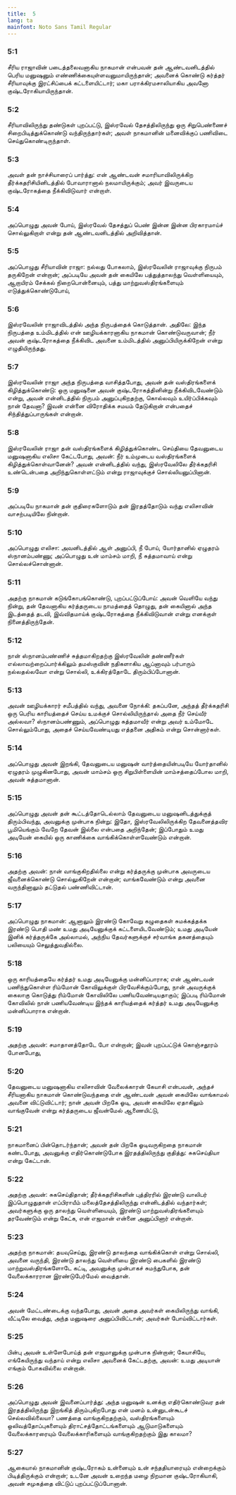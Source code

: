 ```yaml
---
title:  5
lang: ta
mainfont: Noto Sans Tamil Regular
---
```


###  5:1

சீரிய ராஜாவின் படைத்தலைவனாகிய நாகமான் என்பவன் தன் ஆண்டவனிடத்தில் பெரிய மனுஷனும் எண்ணிக்கையுள்ளவனுமாயிருந்தான்; அவனைக் கொண்டு கர்த்தர் சீரியாவுக்கு இரட்சிப்பைக் கட்டளையிட்டார்; மகா பராக்கிரமசாலியாகிய அவனோ குஷ்டரோகியாயிருந்தான்.

###  5:2

சீரியாவிலிருந்து தண்டுகள் புறப்பட்டு, இஸ்ரவேல் தேசத்திலிருந்து ஒரு சிறுபெண்ணைச் சிறைபிடித்துக்கொண்டு வந்திருந்தார்கள்; அவள் நாகமானின் மனைவிக்குப் பணிவிடை செய்துகொண்டிருந்தாள்.

###  5:3

அவள் தன் நாச்சியாரைப் பார்த்து: என் ஆண்டவன் சமாரியாவிலிருக்கிற தீர்க்கதரிசியினிடத்தில் போவாரானால் நலமாயிருக்கும்; அவர் இவருடைய குஷ்டரோகத்தை நீக்கிவிடுவார் என்றாள்.

###  5:4

அப்பொழுது அவன் போய், இஸ்ரவேல் தேசத்துப் பெண் இன்ன இன்ன பிரகாரமாய்ச் சொல்லுகிறாள் என்று தன் ஆண்டவனிடத்தில் அறிவித்தான்.

###  5:5

அப்பொழுது சீரியாவின் ராஜா: நல்லது போகலாம், இஸ்ரவேலின் ராஜாவுக்கு நிருபம் தருகிறேன் என்றான்; அப்படியே அவன் தன் கையிலே பத்துத்தாலந்து வெள்ளியையும், ஆறாயிரம் சேக்கல் நிறைபொன்னையும், பத்து மாற்றுவஸ்திரங்களையும் எடுத்துக்கொண்டுபோய்,

###  5:6

இஸ்ரவேலின் ராஜாவிடத்தில் அந்த நிருபத்தைக் கொடுத்தான். அதிலே: இந்த நிருபத்தை உம்மிடத்தில் என் ஊழியக்காரனாகிய நாகமான் கொண்டுவருவான்; நீர் அவன் குஷ்டரோகத்தை நீக்கிவிட அவனை உம்மிடத்தில் அனுப்பியிருக்கிறேன் என்று எழுதியிருந்தது.

###  5:7

இஸ்ரவேலின் ராஜா அந்த நிருபத்தை வாசித்தபோது, அவன் தன் வஸ்திரங்களைக் கிழித்துக்கொண்டு: ஒரு மனுஷனை அவன் குஷ்டரோகத்தினின்று நீக்கிவிடவேண்டும் என்று, அவன் என்னிடத்தில் நிருபம் அனுப்புகிறதற்கு, கொல்லவும் உயிர்ப்பிக்கவும் நான் தேவனா? இவன் என்னை விரோதிக்க சமயம் தேடுகிறான் என்பதைச் சிந்தித்துப்பாருங்கள் என்றான்.

###  5:8

இஸ்ரவேலின் ராஜா தன் வஸ்திரங்களைக் கிழித்துக்கொண்ட செய்தியை தேவனுடைய மனுஷனாகிய எலிசா கேட்டபோது, அவன்: நீர் உம்முடைய வஸ்திரங்களைக் கிழித்துக்கொள்வானேன்? அவன் என்னிடத்தில் வந்து, இஸ்ரவேலிலே தீர்க்கதரிசி உண்டென்பதை அறிந்துகொள்ளட்டும் என்று ராஜாவுக்குச் சொல்லியனுப்பினான்.

###  5:9

அப்படியே நாகமான் தன் குதிரைகளோடும் தன் இரதத்தோடும் வந்து எலிசாவின் வாசற்படியிலே நின்றான்.

###  5:10

அப்பொழுது எலிசா: அவனிடத்தில் ஆள் அனுப்பி, நீ போய், யோர்தானில் ஏழுதரம் ஸ்நானம்பண்ணு; அப்பொழுது உன் மாம்சம் மாறி, நீ சுத்தமாவாய் என்று சொல்லச்சொன்னான்.

###  5:11

அதற்கு நாகமான் கடுங்கோபங்கொண்டு, புறப்பட்டுப்போய்: அவன் வெளியே வந்து நின்று, தன் தேவனாகிய கர்த்தருடைய நாமத்தைத் தொழுது, தன் கையினால் அந்த இடத்தைத் தடவி, இவ்விதமாய்க் குஷ்டரோகத்தை நீக்கிவிடுவான் என்று எனக்குள் நினைத்திருந்தேன்.

###  5:12

நான் ஸ்நானம்பண்ணிச் சுத்தமாகிறதற்கு இஸ்ரவேலின் தண்ணீர்கள் எல்லாவற்றைப்பார்க்கிலும் தமஸ்குவின் நதிகளாகிய ஆப்னாவும் பர்பாரும் நல்லதல்லவோ என்று சொல்லி, உக்கிரத்தோடே திரும்பிப்போனான்.

###  5:13

அவன் ஊழியக்காரர் சமீபத்தில் வந்து, அவனை நோக்கி: தகப்பனே, அந்தத் தீர்க்கதரிசி ஒரு பெரிய காரியத்தைச் செய்ய உமக்குச் சொல்லியிருந்தால் அதை நீர் செய்வீர் அல்லவா? ஸ்நானம்பண்ணும், அப்பொழுது சுத்தமாவீர் என்று அவர் உம்மோடே சொல்லும்போது, அதைச் செய்யவேண்டியது எத்தனை அதிகம் என்று சொன்னார்கள்.

###  5:14

அப்பொழுது அவன் இறங்கி, தேவனுடைய மனுஷன் வார்த்தையின்படியே யோர்தானில் ஏழுதரம் முழுகினபோது, அவன் மாம்சம் ஒரு சிறுபிள்ளையின் மாம்சத்தைப்போல மாறி, அவன் சுத்தமானான்.

###  5:15

அப்பொழுது அவன் தன் கூட்டத்தோடெல்லாம் தேவனுடைய மனுஷனிடத்துக்குத் திரும்பிவந்து, அவனுக்கு முன்பாக நின்று: இதோ, இஸ்ரவேலிலிருக்கிற தேவனைத்தவிர பூமியெங்கும் வேறே தேவன் இல்லை என்பதை அறிந்தேன்; இப்போதும் உமது அடியேன் கையில் ஒரு காணிக்கை வாங்கிக்கொள்ளவேண்டும் என்றான்.

###  5:16

அதற்கு அவன்: நான் வாங்குகிறதில்லை என்று கர்த்தருக்கு முன்பாக அவருடைய ஜீவனைக்கொண்டு சொல்லுகிறேன் என்றான்; வாங்கவேண்டும் என்று அவனை வருந்தினாலும் தட்டுதல் பண்ணிவிட்டான்.

###  5:17

அப்பொழுது நாகமான்: ஆனாலும் இரண்டு கோவேறு கழுதைகள் சுமக்கத்தக்க இரண்டு பொதி மண் உமது அடியேனுக்குக் கட்டளையிடவேண்டும்; உமது அடியேன் இனிக் கர்த்தருக்கே அல்லாமல், அந்நிய தேவர்களுக்குச் சர்வாங்க தகனத்தையும் பலியையும் செலுத்துவதில்லை.

###  5:18

ஒரு காரியத்தையே கர்த்தர் உமது அடியேனுக்கு மன்னிப்பாராக; என் ஆண்டவன் பணிந்துகொள்ள ரிம்மோன் கோவிலுக்குள் பிரவேசிக்கும்போது, நான் அவருக்குக் கைலாகு கொடுத்து ரிம்மோன் கோவிலிலே பணியவேண்டியதாகும்; இப்படி ரிம்மோன் கோவிலில் நான் பணியவேண்டிய இந்தக் காரியத்தைக் கர்த்தர் உமது அடியேனுக்கு மன்னிப்பாராக என்றான்.

###  5:19

அதற்கு அவன்: சமாதானத்தோடே போ என்றான்; இவன் புறப்பட்டுக் கொஞ்சதூரம் போனபோது,

###  5:20

தேவனுடைய மனுஷனாகிய எலிசாவின் வேலைக்காரன் கேயாசி என்பவன், அந்தச் சீரியனாகிய நாகமான் கொண்டுவந்ததை என் ஆண்டவன் அவன் கையிலே வாங்காமல் அவனை விட்டுவிட்டார்; நான் அவன் பிறகே ஓடி, அவன் கையிலே ஏதாகிலும் வாங்குவேன் என்று கர்த்தருடைய ஜீவன்மேல் ஆணையிட்டு,

###  5:21

நாகமானைப் பின்தொடர்ந்தான்; அவன் தன் பிறகே ஓடிவருகிறதை நாகமான் கண்டபோது, அவனுக்கு எதிர்கொண்டுபோக இரதத்திலிருந்து குதித்து: சுகசெய்தியா என்று கேட்டான்.

###  5:22

அதற்கு அவன்: சுகசெய்திதான்; தீர்க்கதரிசிகளின் புத்திரரில் இரண்டு வாலிபர் இப்பொழுதுதான் எப்பிராயீம் மலைத்தேசத்திலிருந்து என்னிடத்தில் வந்தார்கள்; அவர்களுக்கு ஒரு தாலந்து வெள்ளியையும், இரண்டு மாற்றுவஸ்திரங்களையும் தரவேண்டும் என்று கேட்க, என் எஜமான் என்னை அனுப்பினார் என்றான்.

###  5:23

அதற்கு நாகமான்: தயவுசெய்து, இரண்டு தாலந்தை வாங்கிக்கொள் என்று சொல்லி, அவனை வருந்தி, இரண்டு தாலந்து வெள்ளியை இரண்டு பைகளில் இரண்டு மாற்றுவஸ்திரங்களோடே கட்டி, அவனுக்கு முன்பாகச் சுமந்துபோக, தன் வேலைக்காரரான இரண்டுபேர்மேல் வைத்தான்.

###  5:24

அவன் மேட்டண்டைக்கு வந்தபோது, அவன் அதை அவர்கள் கையிலிருந்து வாங்கி, வீட்டிலே வைத்து, அந்த மனுஷரை அனுப்பிவிட்டான்; அவர்கள் போய்விட்டார்கள்.

###  5:25

பின்பு அவன் உள்ளேபோய்த் தன் எஜமானுக்கு முன்பாக நின்றான்; கேயாசியே, எங்கேயிருந்து வந்தாய் என்று எலிசா அவனைக் கேட்டதற்கு, அவன்: உமது அடியான் எங்கும் போகவில்லை என்றான்.

###  5:26

அப்பொழுது அவன் இவனைப்பார்த்து: அந்த மனுஷன் உனக்கு எதிர்கொண்டுவர தன் இரதத்திலிருந்து இறங்கித் திரும்புகிறபோது என் மனம் உன்னுடன்கூடச் செல்லவில்லையா? பணத்தை வாங்குகிறதற்கும், வஸ்திரங்களையும் ஒலிவத்தோப்புகளையும் திராட்சத்தோட்டங்களையும் ஆடுமாடுகளையும் வேலைக்காரரையும் வேலைக்காரிகளையும் வாங்குகிறதற்கும் இது காலமா?

###  5:27

ஆகையால் நாகமானின் குஷ்டரோகம் உன்னையும் உன் சந்ததியாரையும் என்றைக்கும் பிடித்திருக்கும் என்றான்; உடனே அவன் உறைந்த மழை நிறமான குஷ்டரோகியாகி, அவன் சமுகத்தை விட்டுப் புறப்பட்டுப்போனான்.

